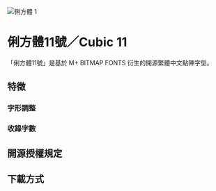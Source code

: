 ![俐方體 1](https://user-images.githubusercontent.com/98224334/150646423-be4a6da6-555d-4fd9-9e6d-03e73e0a0e83.png)
# 俐方體11號／Cubic 11
「俐方體11號」是基於 M+ BITMAP FONTS 衍生的開源繁體中文點陣字型。
## 特徵
### 字形調整
### 收錄字數
## 開源授權規定
## 下載方式
